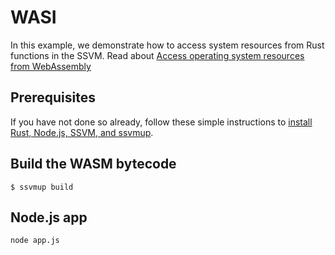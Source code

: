 # WASI

In this example, we demonstrate how to access system resources from Rust functions in the SSVM. Read about [Access operating system resources from WebAssembly](https://www.secondstate.io/articles/wasi-access-system-resources/)

## Prerequisites

If you have not done so already, follow these simple instructions to [install Rust, Node.js, SSVM, and ssvmup](https://www.secondstate.io/articles/setup-rust-nodejs/).

## Build the WASM bytecode

```
$ ssvmup build
```

## Node.js app

```
node app.js
```
